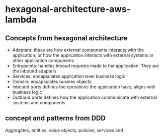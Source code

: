 # hexagonal-architecture-aws-lambda

## Concepts from hexagonal architecture
- Adapters: these are how external components interacts with the application, or how the application interacts with external systems or other application components
- Entrypoints: handles inboud requests made to the application. They are the inbound adapters
- Services: encapsulates application level business logic
- Domain: encapsulates busines objects
- Inbound ports defines the operations the application have, aligns with business logic
- Outboud ports defines how the application communicate with external systems and components

## concept and patterns from DDD
Aggregates, entities, value objects, policies, services and 

